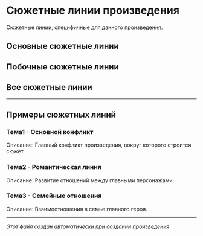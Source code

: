 # Сюжетные линии произведения

Сюжетные линии, специфичные для данного произведения.

## Основные сюжетные линии

## Побочные сюжетные линии

## Все сюжетные линии

---

## Примеры сюжетных линий

### Тема1 - Основной конфликт
Описание: Главный конфликт произведения, вокруг которого строится сюжет.

### Тема2 - Романтическая линия
Описание: Развитие отношений между главными персонажами.

### Тема3 - Семейные отношения
Описание: Взаимоотношения в семье главного героя.

---

*Этот файл создан автоматически при создании произведения*

